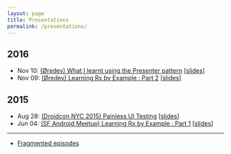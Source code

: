 ```yaml
---
layout: page
title: Presentations
permalink: /presentations/
---
```


## 2016

* Nov 10: [(Øredev) What I learnt using the Presenter pattern](https://vimeo.com/191068122) [[slides](https://speakerdeck.com/kaushikgopal/what-i-learnt-using-the-presenter-pattern)]
* Nov 09: [(Øredev) Learning Rx by Example : Part 2](https://vimeo.com/190922794) [[slides](https://speakerdeck.com/kaushikgopal/learning-rx-by-example-2)]  

## 2015

* Aug 28: [(Droidcon NYC 2015) Painless UI Testing](https://www.youtube.com/watch?v=ZzXN6iV26wg) [[slides](https://speakerdeck.com/kaushikgopal/painless-ui-testing)]
* Jun 04: [(SF Android Meetup) Learning Rx by Example : Part 1](https://www.youtube.com/watch?v=k3D0cWyNno4) [[slides](https://speakerdeck.com/kaushikgopal/learning-rxjava-for-android-by-example)]

<hr />

* [Fragmented episodes](http://fragmentedpodcast.com/episodes/all/)